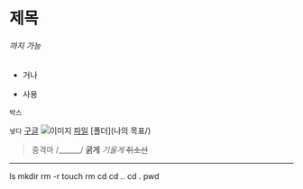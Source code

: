 # 제목
###### 까지 가능
- 거나
* 사용
```
박스 
```
`` 넣다 ``
[구글](https://google.com)
![이미지](어디가_있음)
[파일](오늘도_잘_이해하기.md)
[폴더](나의 목표/)
> 중격마
/______/
**굵게**
*기울게*
~~취소선~~
---
ls
mkdir
rm -r
touch
rm
cd
cd ..
cd .
pwd
